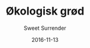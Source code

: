 ---
title: 'Økologisk grød'
description: 'Grød på økologisk havre med smør og sæsonens frugt'
color: '#ffffff'
price: '40'
category: childrensMenu
meta:
    id: dba8141cd499edf1ba947e482bf33906612b80ee
    parentId: f20f57fa9c3d8bff0902cfb33f350091a3a48d51
    language: da
date: '2016-11-13'
author: 'Sweet Surrender'
---